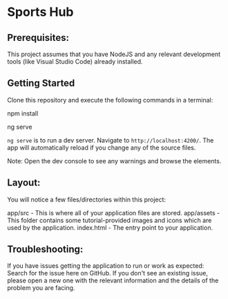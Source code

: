 # Sports Hub

## Prerequisites:

This project assumes that you have NodeJS and any relevant development tools (like Visual Studio Code) already installed.

## Getting Started

Clone this repository and execute the following commands in a terminal:

npm install

ng serve

`ng serve` is to run a dev server. Navigate to `http://localhost:4200/`. The app will automatically reload if you change any of the source files.


Note: Open the dev console to see any warnings and browse the elements.

## Layout:

You will notice a few files/directories within this project:

app/src - This is where all of your application files are stored.
app/assets - This folder contains some tutorial-provided images and icons which are used by the application.
index.html - The entry point to your application. 

## Troubleshooting:

If you have issues getting the application to run or work as expected:
Search for the issue here on GitHub. If you don't see an existing issue, please open a new one with the relevant information and the details of the problem you are facing.

